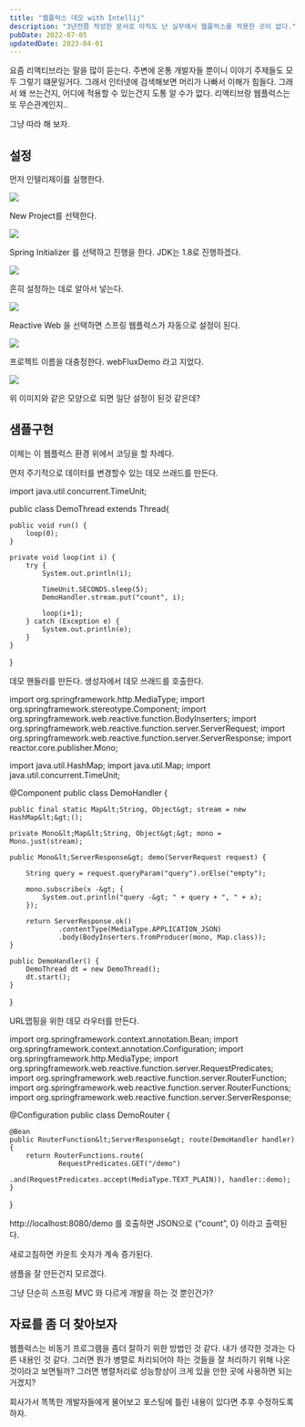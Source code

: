 ```yaml
---
title: "웹플럭스 데모 with Intellij"
description: "3년전쯤 작성한 문서로 아직도 난 실무에서 웹플럭스를 적용한 곳이 없다."
pubDate: 2022-07-05
updatedDate: 2023-04-01
---
```


요즘 리액티브라는 말을 많이 듣는다. 주변에 온통 개발자들 뿐이니 이야기 주제들도 모두 그렇기 떄문일거다. 그래서 인터넷에 검색해보면 머리가 나빠서 이해가 힘들다. 그래서 왜 쓰는건지, 어디에 적용할 수 있는건지 도통 알 수가 없다. 리액티브랑 웹플럭스는 또 무슨관계인지..

그냥 따라 해 보자.

## 설정

먼저 인텔리제이를 실행한다.

![](/content/images/2022/07/-----------2021-03-10------3.31.54.png)

New Project를 선택한다.

![](/content/images/2022/07/-----------2021-03-10------3.35.40.png)

Spring Initializer 를 선택하고 진행을 한다. JDK는 1.8로 진행하겠다.

![](/content/images/2022/07/-----------2021-03-10------3.36.55.png)

흔히 설정하는 데로 알아서 넣는다.

![](/content/images/2022/07/-----------2021-03-10------3.38.08.png)

Reactive Web 을 선택하면 스프링 웹플럭스가 자동으로 설정이 된다.

![](/content/images/2022/07/-----------2021-03-10------3.39.43.png)

프로젝트 이름을 대충정한다. webFluxDemo 라고 지었다.

![](/content/images/2022/07/-----------2021-03-10------3.55.18.png)

위 이미지와 같은 모양으로 되면 일단 설정이 된것 같은데?

## 샘플구현

이제는 이 웹플럭스 환경 위에서 코딩을 할 차례다.

먼저 주기적으로 데이터를 변경할수 있는 데모 쓰래드를 만든다.

import java.util.concurrent.TimeUnit;

public class DemoThread extends Thread{

    public void run() {
        loop(0);
    }

    private void loop(int i) {
        try {
            System.out.println(i);

            TimeUnit.SECONDS.sleep(5);
            DemoHandler.stream.put("count", i);

            loop(i+1);
        } catch (Exception e) {
            System.out.println(e);
        }
    }
}

데모 핸들러를 만든다. 생성자에서 데모 쓰래드를 호출한다.

import org.springframework.http.MediaType;
import org.springframework.stereotype.Component;
import org.springframework.web.reactive.function.BodyInserters;
import org.springframework.web.reactive.function.server.ServerRequest;
import org.springframework.web.reactive.function.server.ServerResponse;
import reactor.core.publisher.Mono;

import java.util.HashMap;
import java.util.Map;
import java.util.concurrent.TimeUnit;

@Component
public class DemoHandler {

    public final static Map&lt;String, Object&gt; stream = new HashMap&lt;&gt;();

    private Mono&lt;Map&lt;String, Object&gt;&gt; mono = Mono.just(stream);

    public Mono&lt;ServerResponse&gt; demo(ServerRequest request) {

        String query = request.queryParam("query").orElse("empty");

        mono.subscribe(x -&gt; {
            System.out.println("query -&gt; " + query + ", " + x);
        });

        return ServerResponse.ok()
                .contentType(MediaType.APPLICATION_JSON)
                .body(BodyInserters.fromProducer(mono, Map.class));
    }

    public DemoHandler() {
        DemoThread dt = new DemoThread();
        dt.start();
    }
}

URL맵핑을 위한 데모 라우터를 만든다.

import org.springframework.context.annotation.Bean;
import org.springframework.context.annotation.Configuration;
import org.springframework.http.MediaType;
import org.springframework.web.reactive.function.server.RequestPredicates;
import org.springframework.web.reactive.function.server.RouterFunction;
import org.springframework.web.reactive.function.server.RouterFunctions;
import org.springframework.web.reactive.function.server.ServerResponse;

@Configuration
public class DemoRouter {

    @Bean
    public RouterFunction&lt;ServerResponse&gt; route(DemoHandler handler) {
        return RouterFunctions.route(
                RequestPredicates.GET("/demo")
                        .and(RequestPredicates.accept(MediaType.TEXT_PLAIN)), handler::demo);
    }
}

http://localhost:8080/demo 를 호출하면 JSON으로 {“count”, 0} 이라고 출력된다.

새로고침하면 카운트 숫자가 계속 증가된다.

샘플을 잘 만든건지 모르겠다.

그냥 단순히 스프링 MVC 와 다르게 개발을 하는 것 뿐인건가?

## 자료를 좀 더 찾아보자

웹플럭스는 비동기 프로그램을 좀더 잘하기 위한 방법인 것 같다. 내가 생각한 것과는 다른 내용인 것 같다. 그러면 뭔가 병렬로 처리되어야 하는 것들을 잘 처리하기 위해 나온 것이라고 보면될까? 그러면 병렬처리로 성능항상이 크게 있을 만한 곳에 사용하면 되는 거겠지?

회사가서 똑똑한 개발자들에게 물어보고 포스팅에 틀린 내용이 있다면 추후 수정하도록 하자.